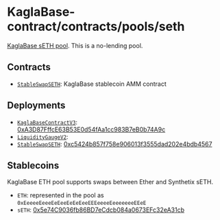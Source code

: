 # KaglaBase-contract/contracts/pools/seth

[KaglaBase sETH pool](https://www.KaglaBase.fi/seth). This is a no-lending pool.

## Contracts

* [`StableSwapSETH`](StableSwapSETH.vy): KaglaBase stablecoin AMM contract

## Deployments

* [`KaglaBaseContractV3`](../../tokens/KaglaTokenV3.vy): [0xA3D87FffcE63B53E0d54fAa1cc983B7eB0b74A9c](https://etherscan.io/address/0xA3D87FffcE63B53E0d54fAa1cc983B7eB0b74A9c)
* [`LiquidityGaugeV2`](https://github.com/KaglaBasefi/KaglaBase-dao-contracts/blob/master/contracts/gauges/LiquidityGaugeV2.vy): [](https://etherscan.io/address/0x3C0FFFF15EA30C35d7A85B85c0782D6c94e1d238)
* [`StableSwapSETH`](StableSwapSETH.vy): [0xc5424b857f758e906013f3555dad202e4bdb4567](https://etherscan.io/address/0xc5424b857f758e906013f3555dad202e4bdb4567)

## Stablecoins

KaglaBase ETH pool supports swaps between Ether and Synthetix sETH.

* `ETH`: represented in the pool as `0xEeeeeEeeeEeEeeEeEeEeeEEEeeeeEeeeeeeeEEeE`
* `sETH`: [0x5e74C9036fb86BD7eCdcb084a0673EFc32eA31cb](https://etherscan.io/address/0x5e74C9036fb86BD7eCdcb084a0673EFc32eA31cb)
